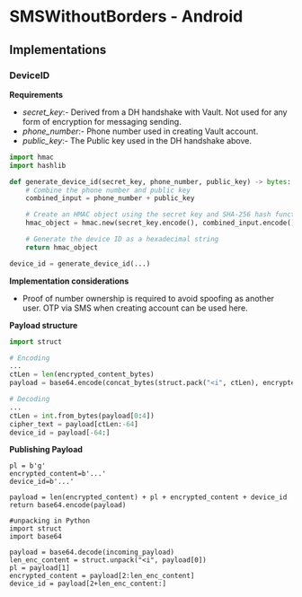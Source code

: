 # SMSWithoutBorders - Android

## Implementations

### DeviceID

**Requirements**

- _secret_key_:- Derived from a DH handshake with Vault. Not used for any form of encryption for messaging sending.
- _phone_number_:- Phone number used in creating Vault account.
- _public_key_:- The Public key used in the DH handshake above.

```python
import hmac
import hashlib

def generate_device_id(secret_key, phone_number, public_key) -> bytes:
    # Combine the phone number and public key
    combined_input = phone_number + public_key

    # Create an HMAC object using the secret key and SHA-256 hash function
    hmac_object = hmac.new(secret_key.encode(), combined_input.encode(), hashlib.sha256)

    # Generate the device ID as a hexadecimal string
    return hmac_object

device_id = generate_device_id(...)
```

**Implementation considerations**

- Proof of number ownership is required to avoid spoofing as another user. OTP via SMS when creating account can be used here.

**Payload structure**
```python
import struct

# Encoding
...
ctLen = len(encrypted_content_bytes)
payload = base64.encode(concat_bytes(struct.pack("<i", ctLen), encrypted_content_bytes, device_id))

# Decoding
...
ctLen = int.from_bytes(payload[0:4])
cipher_text = payload[ctLen:-64]
device_id = payload[-64:]
```

**Publishing Payload**
```python3
pl = b'g'
encrypted_content=b'...'
device_id=b'...'

payload = len(encrypted_content) + pl + encrypted_content + device_id
return base64.encode(payload)

#unpacking in Python
import struct
import base64

payload = base64.decode(incoming_payload)
len_enc_content = struct.unpack("<i", payload[0])
pl = payload[1]
encrypted_content = payload[2:len_enc_content]
device_id = payload[2+len_enc_content:]
```
